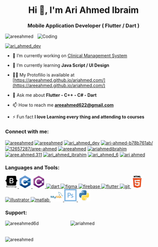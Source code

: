 <h1 align="center">Hi 👋, I'm Ari Ahmed Ibraim</h1>
<h3 align="center">Mobile Application Developer ( Flutter / Dart )</h3>
<img align="right" alt="Coding" width="400" src="https://cdn.dribbble.com/users/50886/screenshots/2710024/coding.gif">


<p align="left"> <img src="https://komarev.com/ghpvc/?username=areeahmed&label=Profile%20views&color=0e75b6&style=flat" alt="areeahmed" /> </p>

<p align="left"> <a href="https://twitter.com/ari_ahmed_dev" target="blank"><img src="https://img.shields.io/twitter/follow/ari_ahmed_dev?logo=twitter&style=for-the-badge" alt="ari_ahmed_dev" /></a> </p>

- 🔭 I’m currently working on [Clinical Management System](https://github.com/areeahmed/Clinical_Management_System.git)

- 🌱 I’m currently learning **Java Script / UI Design**

- 👨‍💻 My Protofilio is available at [https://areeahmed.github.io/ariahmed.com/](https://areeahmed.github.io/ariahmed.com/)

- 💬 Ask me about **Flutter - C++ - C# - Dart**

- 📫 How to reach me **areeahmed622@gmail.com**

- ⚡ Fun fact **I love Learning every thing and attending to courses**

<h3 align="left">Connect with me:</h3>
<p align="left">
<a href="https://codepen.io/areeahmed" target="blank"><img align="center" src="https://raw.githubusercontent.com/rahuldkjain/github-profile-readme-generator/master/src/images/icons/Social/codepen.svg" alt="areeahmed" height="30" width="40" /></a>
<a href="https://dev.to/areeahmed" target="blank"><img align="center" src="https://raw.githubusercontent.com/rahuldkjain/github-profile-readme-generator/master/src/images/icons/Social/devto.svg" alt="areeahmed" height="30" width="40" /></a>
<a href="https://twitter.com/ari_ahmed_dev" target="blank"><img align="center" src="https://raw.githubusercontent.com/rahuldkjain/github-profile-readme-generator/master/src/images/icons/Social/twitter.svg" alt="ari_ahmed_dev" height="30" width="40" /></a>
<a href="https://linkedin.com/in/ari-ahmed-b78b761ab/" target="blank"><img align="center" src="https://raw.githubusercontent.com/rahuldkjain/github-profile-readme-generator/master/src/images/icons/Social/linked-in-alt.svg" alt="ari-ahmed-b78b761ab/" height="30" width="40" /></a>
<a href="https://stackoverflow.com/users/12657287/aree-ahmed" target="blank"><img align="center" src="https://raw.githubusercontent.com/rahuldkjain/github-profile-readme-generator/master/src/images/icons/Social/stack-overflow.svg" alt="12657287/aree-ahmed" height="30" width="40" /></a>
<a href="https://codesandbox.com/areeahmed" target="blank"><img align="center" src="https://raw.githubusercontent.com/rahuldkjain/github-profile-readme-generator/master/src/images/icons/Social/codesandbox.svg" alt="areeahmed" height="30" width="40" /></a>
<a href="https://kaggle.com/ariahmedibrahim" target="blank"><img align="center" src="https://raw.githubusercontent.com/rahuldkjain/github-profile-readme-generator/master/src/images/icons/Social/kaggle.svg" alt="ariahmedibrahim" height="30" width="40" /></a>
<a href="https://fb.com/aree.ahmed.311" target="blank"><img align="center" src="https://raw.githubusercontent.com/rahuldkjain/github-profile-readme-generator/master/src/images/icons/Social/facebook.svg" alt="aree.ahmed.311" height="30" width="40" /></a>
<a href="https://instagram.com/ari_ahmed_ibrahim" target="blank"><img align="center" src="https://raw.githubusercontent.com/rahuldkjain/github-profile-readme-generator/master/src/images/icons/Social/instagram.svg" alt="ari_ahmed_ibrahim" height="30" width="40" /></a>
<a href="https://dribbble.com/ari_ahmed_6" target="blank"><img align="center" src="https://raw.githubusercontent.com/rahuldkjain/github-profile-readme-generator/master/src/images/icons/Social/dribbble.svg" alt="ari_ahmed_6" height="30" width="40" /></a>
<a href="https://www.youtube.com/c/ari ahmed" target="blank"><img align="center" src="https://raw.githubusercontent.com/rahuldkjain/github-profile-readme-generator/master/src/images/icons/Social/youtube.svg" alt="ari ahmed" height="30" width="40" /></a>
</p>

<h3 align="left">Languages and Tools:</h3>
<p align="left"> <a href="https://getbootstrap.com" target="_blank" rel="noreferrer"> <img src="https://raw.githubusercontent.com/devicons/devicon/master/icons/bootstrap/bootstrap-plain-wordmark.svg" alt="bootstrap" width="40" height="40"/> </a> <a href="https://www.w3schools.com/cpp/" target="_blank" rel="noreferrer"> <img src="https://raw.githubusercontent.com/devicons/devicon/master/icons/cplusplus/cplusplus-original.svg" alt="cplusplus" width="40" height="40"/> </a> <a href="https://www.w3schools.com/cs/" target="_blank" rel="noreferrer"> <img src="https://raw.githubusercontent.com/devicons/devicon/master/icons/csharp/csharp-original.svg" alt="csharp" width="40" height="40"/> </a> <a href="https://dart.dev" target="_blank" rel="noreferrer"> <img src="https://www.vectorlogo.zone/logos/dartlang/dartlang-icon.svg" alt="dart" width="40" height="40"/> </a> <a href="https://www.figma.com/" target="_blank" rel="noreferrer"> <img src="https://www.vectorlogo.zone/logos/figma/figma-icon.svg" alt="figma" width="40" height="40"/> </a> <a href="https://firebase.google.com/" target="_blank" rel="noreferrer"> <img src="https://www.vectorlogo.zone/logos/firebase/firebase-icon.svg" alt="firebase" width="40" height="40"/> </a> <a href="https://flutter.dev" target="_blank" rel="noreferrer"> <img src="https://www.vectorlogo.zone/logos/flutterio/flutterio-icon.svg" alt="flutter" width="40" height="40"/> </a> <a href="https://git-scm.com/" target="_blank" rel="noreferrer"> <img src="https://www.vectorlogo.zone/logos/git-scm/git-scm-icon.svg" alt="git" width="40" height="40"/> </a> <a href="https://www.w3.org/html/" target="_blank" rel="noreferrer"> <img src="https://raw.githubusercontent.com/devicons/devicon/master/icons/html5/html5-original-wordmark.svg" alt="html5" width="40" height="40"/> </a> <a href="https://www.adobe.com/in/products/illustrator.html" target="_blank" rel="noreferrer"> <img src="https://www.vectorlogo.zone/logos/adobe_illustrator/adobe_illustrator-icon.svg" alt="illustrator" width="40" height="40"/> </a> <a href="https://www.mathworks.com/" target="_blank" rel="noreferrer"> <img src="https://upload.wikimedia.org/wikipedia/commons/2/21/Matlab_Logo.png" alt="matlab" width="40" height="40"/> </a> <a href="https://www.mysql.com/" target="_blank" rel="noreferrer"> <img src="https://raw.githubusercontent.com/devicons/devicon/master/icons/mysql/mysql-original-wordmark.svg" alt="mysql" width="40" height="40"/> </a> <a href="https://www.photoshop.com/en" target="_blank" rel="noreferrer"> <img src="https://raw.githubusercontent.com/devicons/devicon/master/icons/photoshop/photoshop-line.svg" alt="photoshop" width="40" height="40"/> </a> <a href="https://www.python.org" target="_blank" rel="noreferrer"> <img src="https://raw.githubusercontent.com/devicons/devicon/master/icons/python/python-original.svg" alt="python" width="40" height="40"/> </a> </p>

<h3 align="left">Support:</h3>
<p><a href="https://www.buymeacoffee.com/areeahmed6d"> <img align="left" src="https://cdn.buymeacoffee.com/buttons/v2/default-yellow.png" height="50" width="210" alt="areeahmed6d" /></a><a href="https://ko-fi.com/ariahmed"> <img align="left" src="https://cdn.ko-fi.com/cdn/kofi3.png?v=3" height="50" width="210" alt="ariahmed" /></a></p><br><br>

<!-- 
<p><img align="left" src="https://github-readme-stats.vercel.app/api/top-langs?username=areeahmed&show_icons=true&locale=en&layout=compact" alt="areeahmed" /></p>

<p>&nbsp;<img align="center" src="https://github-readme-stats.vercel.app/api?username=areeahmed&show_icons=true&locale=en" alt="areeahmed" /></p> -->

<p><img align="center" src="https://github-readme-streak-stats.herokuapp.com/?user=areeahmed&" alt="areeahmed" /></p>
